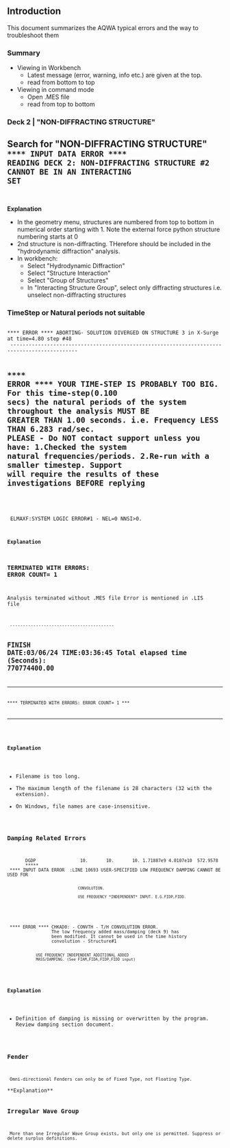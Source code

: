 ## Introduction

This document summarizes the AQWA typical errors and the way to troubleshoot them

### Summary

- Viewing in Workbench
  - Latest message (error, warning, info etc.) are given at the top.
  - read from bottom to top
- Viewing in command mode
  - Open .MES file
  - read from top to bottom

### Deck 2 | "NON-DIFFRACTING STRUCTURE"

Search for "NON-DIFFRACTING STRUCTURE"
<code>
**** INPUT DATA ERROR **** READING DECK 2: NON-DIFFRACTING STRUCTURE #2 CANNOT BE IN AN INTERACTING SET
 ---------------------------------------------------------------------------------------------------------

</code>

**Explanation**

- In the geometry menu, structures are numbered from top to bottom in numerical order starting with 1. Note the external force python structure numbering starts at 0
- 2nd structure is non-diffracting. THerefore should be included in the "hydrodynamic diffraction" analysis.
- In workbench:
  - Select "Hydrodynamic Diffraction"
  - Select "Structure Interaction"
  - Select "Group of Structures"
  - In "Interacting Structure Group", select only diffracting structures i.e. unselect non-diffracting structures

### TimeStep or Natural periods not suitable

<code>
**** ERROR **** ABORTING- SOLUTION DIVERGED ON STRUCTURE 3 in X-Surge at time=4.80 step #48
 --------------------------------------------------------------------------------------------

**** ERROR **** YOUR TIME-STEP IS PROBABLY TOO BIG. For this time-step(0.100 secs) the natural periods of the system
                 throughout the analysis MUST BE GREATER THAN 1.00 seconds. i.e. Frequency LESS THAN 6.283 rad/sec.
                 PLEASE - Do NOT contact support unless you have: 1.Checked the system natural frequencies/periods.
                 2.Re-run with a smaller timestep. Support will require the results of these investigations BEFORE
                 replying
 ----------------------------------------------------------------------------------------------------------------------

</code>

###

<code>
 ELMAXF:SYSTEM LOGIC ERROR#1 - NEL=0 NNSI>0.<code>
</code>

**Explanation**

### TERMINATED WITH ERRORS: ERROR COUNT=    1

Analysis terminated without .MES file
Error is mentioned in .LIS file

<code>
 ----------------------------------------

FINISH DATE:03/06/24       TIME:03:36:45
 Total elapsed time (Seconds): 770774400.00
 ----------------------------------------

 ***************************************************
 **** TERMINATED WITH ERRORS: ERROR COUNT=    1 ***
 ***************************************************
</code>

**Explanation**

- Filename is too long.
- The maximum length of the filename is 28 characters (32 with the extension).
- On Windows, file names are case-insensitive.

### Damping Related Errors

<code>
       DGDP                 10.       10.       10. 1.71887e9 4.0107e10  572.9578
       *****
 **** INPUT DATA ERROR  :LINE 10693 USER-SPECIFIED LOW FREQUENCY DAMPING CANNOT BE USED FOR

                                    CONVOLUTION.
 
                                    USE FREQUENCY *INDEPENDENT* INPUT. E.G.FIDP,FIDD.
</code>

<code>
 **** ERROR **** CHKAD0: - CONVTH - T/H CONVOLUTION ERROR.
                 The low frequency added mass/damping (deck 9) has
                 been modified. It cannot be used in the time history
                 convolution - Structure#1

                 USE FREQUENCY INDEPENDENT ADDITIONAL ADDED
                 MASS/DAMPING. (See FIAM,FIDA,FIDP,FIDD input)
</code>

**Explanation**

- Definition of damping is missing or overwritten by the program. Review damping section document.

### Fender

<code>
 Omni-directional Fenders can only be of Fixed Type, not Floating Type.
</code>
**Explanation**

### Irregular Wave Group

<code>
 More than one Irregular Wave Group exists, but only one is permitted. Suppress or delete surplus definitions.
</code>
